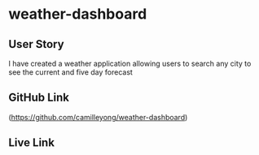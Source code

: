 # weather-dashboard

## User Story
I have created a weather application allowing users to search any city to see the current and five day forecast

## GitHub Link
(https://github.com/camilleyong/weather-dashboard)

## Live Link